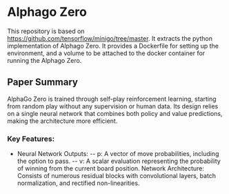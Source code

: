 # Alphago Zero
This repository is based on https://github.com/tensorflow/minigo/tree/master. It extracts the python implementation of Alphago Zero. It provides a Dockerfile for setting up the environment, and a volume to be attached to the docker container for running the Alphago Zero.

## Paper Summary
AlphaGo Zero is trained through self-play reinforcement learning, starting from random play without any supervision or human data. Its design relies on a single neural network that combines both policy and value predictions, making the architecture more efficient.

### Key Features:
- Neural Network Outputs:
-- p: A vector of move probabilities, including the option to pass.
-- v: A scalar evaluation representing the probability of winning from the current board position.
Network Architecture: Consists of numerous residual blocks with convolutional layers, batch normalization, and rectified non-linearities.
